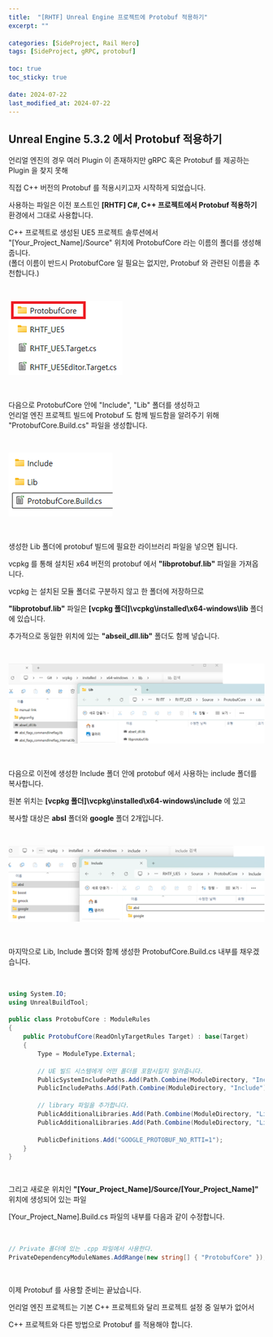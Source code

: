```yaml
---
title:  "[RHTF] Unreal Engine 프로젝트에 Protobuf 적용하기"
excerpt: ""

categories: [SideProject, Rail Hero]
tags: [SideProject, gRPC, protobuf]

toc: true
toc_sticky: true
 
date: 2024-07-22
last_modified_at: 2024-07-22
---
```


## Unreal Engine 5.3.2 에서 Protobuf 적용하기
언리얼 엔진의 경우 여러 Plugin 이 존재하지만 gRPC 혹은 Protobuf 를 제공하는 Plugin 을 찾지 못해  

직접 C++ 버전의 Protobuf 를 적용시키고자 시작하게 되었습니다.  

사용하는 파일은 이전 포스트인 **[RHTF] C#, C++ 프로젝트에서 Protobuf 적용하기** 환경에서 그대로 사용합니다.  

C++ 프로젝트로 생성된 UE5 프로젝트 솔루션에서  
"[Your_Project_Name]/Source" 위치에 ProtobufCore 라는 이름의 폴더를 생성해 줍니다.  
(폴더 이름이 반드시 ProtobufCore 일 필요는 없지만, Protobuf 와 관련된 이름을 추천합니다.)  

<br/>

![Make Folder "ProtobufCore"](/assets/img/side_project_img/ue5_protobuf_01.png)  

<br/>

다음으로 ProtobufCore 안에 "Include", "Lib" 폴더를 생성하고  
언리얼 엔진 프로젝트 빌드에 Protobuf 도 함께 빌드함을 알려주기 위해 "ProtobufCore.Build.cs" 파일을 생성합니다.  

<br/>

![make .build.cs file](/assets/img/side_project_img/ue5_protobuf_02.png)  

<br/>

생성한 Lib 폴더에 protobuf 빌드에 필요한 라이브러리 파일을 넣으면 됩니다.  

vcpkg 를 통해 설치된 x64 버전의 protobuf 에서 **"libprotobuf.lib"** 파일을 가져옵니다.  

vcpkg 는 설치된 모듈 폴더로 구분하지 않고 한 폴더에 저장하므로  

**"libprotobuf.lib"** 파일은 **[vcpkg 폴더]\vcpkg\installed\x64-windows\lib** 폴더에 있습니다.  

추가적으로 동일한 위치에 있는 **"abseil_dll.lib"** 폴더도 함께 넣습니다.  

<br/>

![add library files](/assets/img/side_project_img/ue5_protobuf_03.png)  

<br/>

다음으로 이전에 생성한 Include 폴더 안에 protobuf 에서 사용하는 include 폴더를 복사합니다.  

원본 위치는 **[vcpkg 폴더]\vcpkg\installed\x64-windows\include** 에 있고  

복사할 대상은 **absl** 폴더와 **google** 폴더 2개입니다.  

<br/>

![add include folder](/assets/img/side_project_img/ue5_protobuf_04.png)

<br/>

마지막으로 Lib, Include 폴더와 함께 생성한 ProtobufCore.Build.cs 내부를 채우겠습니다.  

<br/>

```c#
using System.IO;
using UnrealBuildTool;

public class ProtobufCore : ModuleRules
{
    public ProtobufCore(ReadOnlyTargetRules Target) : base(Target)
    {
        Type = ModuleType.External;

        // UE 빌드 시스템에게 어떤 폴더를 포함시킬지 알려줍니다.
        PublicSystemIncludePaths.Add(Path.Combine(ModuleDirectory, "Include"));
        PublicIncludePaths.Add(Path.Combine(ModuleDirectory, "Include"));
        
        // library 파일을 추가합니다.
        PublicAdditionalLibraries.Add(Path.Combine(ModuleDirectory, "Lib", "libprotobuf.lib"));
        PublicAdditionalLibraries.Add(Path.Combine(ModuleDirectory, "Lib", "abseil_dll.lib"));
        
        PublicDefinitions.Add("GOOGLE_PROTOBUF_NO_RTTI=1");
    }
}
```

<br/>

그리고 새로운 위치인 **"[Your_Project_Name]/Source/[Your_Project_Name]"** 위치에 생성되어 있는 파일  

[Your_Project_Name].Build.cs 파일의 내부를 다음과 같이 수정합니다.  

<br/>

```c#
// Private 폴더에 있는 .cpp 파일에서 사용한다.
PrivateDependencyModuleNames.AddRange(new string[] { "ProtobufCore" });
```

<br/>

이제 Protobuf 를 사용할 준비는 끝났습니다.  

언리얼 엔진 프로젝트는 기본 C++ 프로젝트와 달리 프로젝트 설정 중 일부가 없어서  

C++ 프로젝트와 다른 방법으로 Protobuf 를 적용해야 합니다.  
